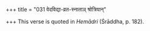 +++
title = "031 वेदविद्या-व्रत-स्नाताञ् श्रोत्रियान्"

+++
This verse is quoted in *Hemādri* (Śrāddha, p. 182).


